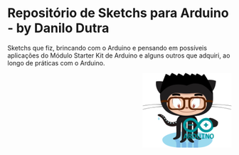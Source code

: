# Repositório de Sketchs para Arduino - by Danilo Dutra

Sketchs que fiz, brincando com o Arduino e pensando em possíveis aplicações do Módulo Starter Kit de Arduino e alguns outros que adquiri, ao longo de práticas com o Arduino.

<img align="right" src="/img/meu-avatar-arduino.png" width="200">
